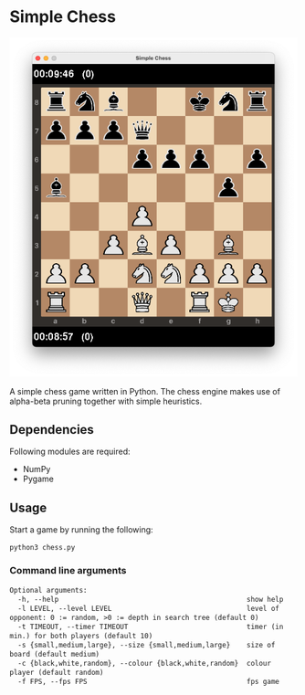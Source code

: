 # Simple Chess

![simple chess](simplechess.png "Simple chess")

A simple chess game written in Python. The chess engine makes use of alpha-beta pruning together with simple heuristics.

## Dependencies

Following modules are required: 

* NumPy
* Pygame

## Usage 

Start a game by running the following:

```
python3 chess.py
```

### Command line arguments

```
Optional arguments:
  -h, --help                                              show help
  -l LEVEL, --level LEVEL                                 level of opponent: 0 := random, >0 := depth in search tree (default 0)
  -t TIMEOUT, --timer TIMEOUT                             timer (in min.) for both players (default 10)
  -s {small,medium,large}, --size {small,medium,large}    size of board (default medium)
  -c {black,white,random}, --colour {black,white,random}  colour player (default random)
  -f FPS, --fps FPS                                       fps game
```
